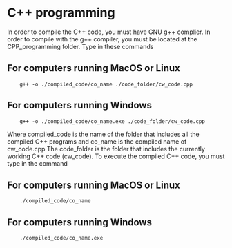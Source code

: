 # C++ programming


In order to compile the C++ code, you must have GNU g++ complier.
In order to compile with the g++ compiler, you must be located at the CPP_programming folder. Type in these commands


## For computers running MacOS or Linux
```console
    g++ -o ./compiled_code/co_name ./code_folder/cw_code.cpp
```

## For computers running Windows
```console
    g++ -o ./compiled_code/co_name.exe ./code_folder/cw_code.cpp
```

Where compiled_code is the name of the folder that includes all the compiled C++ programs and co_name is the compiled name of cw_code.cpp
The code_folder is the folder that includes the currently working C++ code (cw_code).
To execute the compiled C++ code, you must type in the command


## For computers running MacOS or Linux
```console
    ./compiled_code/co_name
```

## For computers running Windows
```console
    ./compiled_code/co_name.exe
```
